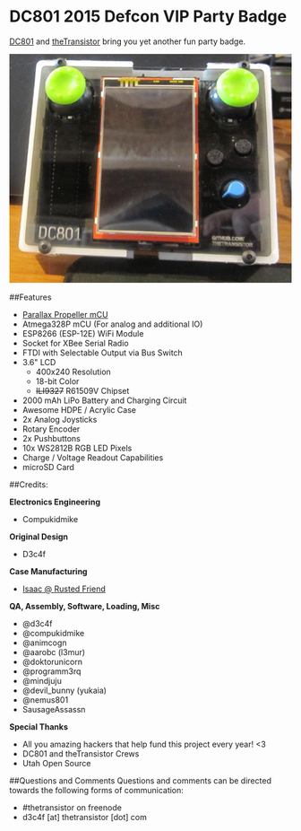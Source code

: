# DC801 2015 Defcon VIP Party Badge
[DC801](https://dc801.org/) and [theTransistor](http://thetransistor.com/) bring you yet another fun party badge.


![Defcon VIP Party Badge 2015](/images/design.jpg)

##Features
- [Parallax Propeller mCU](https://www.parallax.com/product/p8x32a-d40)
- Atmega328P mCU (For analog and additional IO)
- ESP8266 (ESP-12E) WiFi Module
- Socket for XBee Serial Radio
- FTDI with Selectable Output via Bus Switch
- 3.6" LCD
  - 400x240 Resolution
  - 18-bit Color
  - ~~ILI9327~~ R61509V Chipset
- 2000 mAh LiPo Battery and Charging Circuit
- Awesome HDPE / Acrylic Case
- 2x Analog Joysticks
- Rotary Encoder
- 2x Pushbuttons
- 10x WS2812B RGB LED Pixels
- Charge / Voltage Readout Capabilities
- microSD Card

##Credits:

**Electronics Engineering**
- Compukidmike

**Original Design**
- D3c4f

**Case Manufacturing**
- [Isaac @ Rusted Friend](http://rustedfriend.com/)

**QA, Assembly, Software, Loading, Misc**
- @d3c4f
- @compukidmike
- @animcogn
- @aarobc (l3mur)
- @doktorunicorn
- @programm3rq
- @mindjuju
- @devil_bunny (yukaia)
- @nemus801
- SausageAssassn 


**Special Thanks**
- All you amazing hackers that help fund this project every year! <3
- DC801 and theTransistor Crews
- Utah Open Source

##Questions and Comments
Questions and comments can be directed towards the following forms of communication:
- #thetransistor on freenode
- d3c4f [at] thetransistor [dot] com
